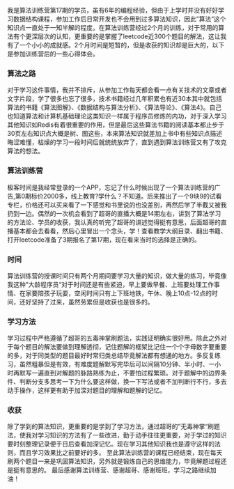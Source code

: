   我是算法训练营第17期的学员，虽有6年的编程经验，但由于上学时并没有好好学习数据结构课程，参加工作后日常开发也不会用到过多算法知识，因此”算法“这个知识点一直处于一知半解的程度。在算法训练营经过2个月的训练，对于常用的算法有个更深层次的认知，更重要的是掌握了leetcode近300个题目的解法，这让我有了一个小小的成就感。2个月时间是短暂的，但是收获的知识却是巨大的，以下是参加训练营后的一些心得体会。
### 算法之路
  对于学习这件事情，我并不排斥，从参加工作每天都会看一点有关技术的文章或者文字片段，学了很多也忘了很多，技术书籍经过几年积累也有近30本其中就包括算法的书籍《算法图解》、《数据结构与算法分析》、《算法导论》、《算法4》。自己也知道算法和计算机基础理论这类知识一样属于程序员修炼的内功，对于深入学习其他知识如Redis有着很重要的作用，但是最后这些算法书籍的阅读基本都止步于30页左右知识点大概是树、图这些，本来算法知识就差加上书中有些知识点描述晦涩难懂，枯燥的学习一段时间后就统统放弃了，直到遇到算法训练营又有了攻克算法的想法。
### 算法训练营
  极客时间是我经常登录的一个APP，忘记了什么时候出现了一个算法训练营的广告,第0期标价2000多，线上教育?学什么？不知道。后来推出了一个9块9的试看专栏，价格还可以买来看了一下感觉和书里说的也没差别，再然后学了半截又被我扔到一边。偶然的一次机会看到了超哥的直播大概是14期左右，讲到了算法学习的方法论、学员的收获，我认真的听完了超哥的讲述觉得挺有意思，后面超哥的直播基本都会去看看，然后心里冒出一个念头，学！查看教学大纲目录、翻出书籍、打开leetcode准备了3期报名了第17期，现在看来当时的选择是正确的。
### 时间
  算法训练营的授课时间只有两个月期间要学习大量的知识，做大量的练习，毕竟像我这种”大龄程序员“对于时间还是有些紧迫，早上要做早餐、上班要处理工作事情、在家要陪孩子玩耍，空闲时间只有上下班地铁，午休、晚上10点-12点的时间，还好坚持了过来，虽然劳累但是收获也是很多的。
### 学习方法
  学习过程中严格遵循了超哥的五毒神掌刷题法，实践证明确实很好用。除此之外对于每个题目的解法要做到理解透彻，记住题解的框架比记住一个个字母数字要重要的多，对于同类型的题目最好时常归类总结毕竟解法都有想通的地方。多反复练习，虽然粗暴但是有效，有难度题解默写完毕后可以间隔10分钟、半小时、一小时再默写一遍直到对解题的脉路熟练为止，不要怕过程繁琐。对于题解中的边界条件、判断分支多思考一下为什么要这样做，换一下写法或者不加判断行不行，多去动手操作，这样更有助于加深对题目的理解和题解的记忆。
### 收获
  除了学到的算法知识，更重要的是学到了学习方法，通过超哥的”无毒神掌“刷题法，使我对学习知识的方法有了一些改进，勤于动手往往更重要，对于学过的知识要时刻整理记录便于日后查看加深记忆。现在学习其他知识我也是遵守这样的法则，而且学习效果比之前要好的多。
  至此算法训练营的课程已经结束，现在每天刷两个题目一来是巩固算法知识，另外就是锻炼自己的思维能力，毕竟解题过程还是挺有意思的。
  最后感谢算法训练营、感谢超哥、感谢班班，学习之路继续加油！
